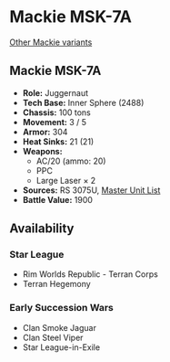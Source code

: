 # Mackie MSK-7A

[Other Mackie variants](../mackie.md)

## Mackie MSK-7A
- **Role:** Juggernaut
- **Tech Base:** Inner Sphere (2488)
- **Chassis:** 100 tons
- **Movement:** 3 / 5
- **Armor:** 304
- **Heat Sinks:** 21 (21)
- **Weapons:**
  - AC/20 (ammo: 20)
  - PPC
  - Large Laser × 2
- **Sources:** RS 3075U, [Master Unit List](http://masterunitlist.info/Unit/Details/4556/mackie-msk-7a)
- **Battle Value:** 1900

## Availability

### Star League
- Rim Worlds Republic - Terran Corps
- Terran Hegemony

### Early Succession Wars
- Clan Smoke Jaguar
- Clan Steel Viper
- Star League-in-Exile

